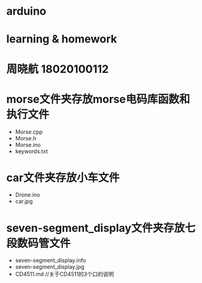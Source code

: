 # arduino
# learning & homework
# 周晓航 18020100112

# morse文件夹存放morse电码库函数和执行文件
- Morse.cpp
- Morse.h
- Morse.ino
- keywords.txt

# car文件夹存放小车文件
- Drone.ino
- car.jpg

# seven-segment_display文件夹存放七段数码管文件
- seven-segment_display.info
- seven-segment_display.jpg
- CD4511.md  //关于CD4511的3个口的说明
